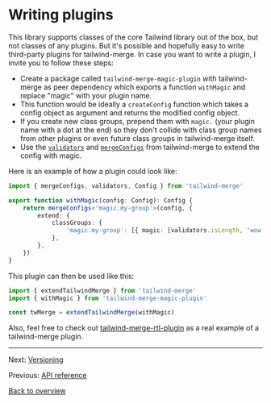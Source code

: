 # Writing plugins

This library supports classes of the core Tailwind library out of the box, but not classes of any plugins. But it's possible and hopefully easy to write third-party plugins for tailwind-merge. In case you want to write a plugin, I invite you to follow these steps:

-   Create a package called `tailwind-merge-magic-plugin` with tailwind-merge as peer dependency which exports a function `withMagic` and replace "magic" with your plugin name.
-   This function would be ideally a `createConfig` function which takes a config object as argument and returns the modified config object.
-   If you create new class groups, prepend them with `magic.` (your plugin name with a dot at the end) so they don't collide with class group names from other plugins or even future class groups in tailwind-merge itself.
-   Use the [`validators`](./api-reference.md#validators) and [`mergeConfigs`](./api-reference.md#mergeconfigs) from tailwind-merge to extend the config with magic.

Here is an example of how a plugin could look like:

```ts
import { mergeConfigs, validators, Config } from 'tailwind-merge'

export function withMagic(config: Config): Config {
    return mergeConfigs<'magic.my-group'>(config, {
        extend: {
            classGroups: {
                'magic.my-group': [{ magic: [validators.isLength, 'wow'] }],
            },
        },
    })
}
```

This plugin can then be used like this:

```ts
import { extendTailwindMerge } from 'tailwind-merge'
import { withMagic } from 'tailwind-merge-magic-plugin'

const twMerge = extendTailwindMerge(withMagic)
```

Also, feel free to check out [tailwind-merge-rtl-plugin](https://www.npmjs.com/package/tailwind-merge-rtl-plugin) as a real example of a tailwind-merge plugin.

---

Next: [Versioning](./versioning.md)

Previous: [API reference](./api-reference.md)

[Back to overview](./README.md)
